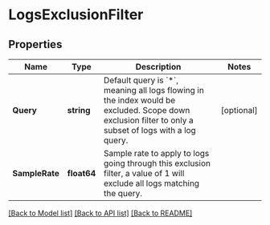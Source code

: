 # LogsExclusionFilter

## Properties

Name | Type | Description | Notes
------------ | ------------- | ------------- | -------------
**Query** | **string** | Default query is &#x60;*&#x60;, meaning all logs flowing in the index would be excluded. Scope down exclusion filter to only a subset of logs with a log query. | [optional] 
**SampleRate** | **float64** | Sample rate to apply to logs going through this exclusion filter, a value of 1 will exclude all logs matching the query. | 

[[Back to Model list]](../README.md#documentation-for-models) [[Back to API list]](../README.md#documentation-for-api-endpoints) [[Back to README]](../README.md)


